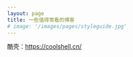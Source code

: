 ```yaml
---
layout: page
title: 一些值得常看的博客
# image: '/images/pages/styleguide.jpg'
---
```


酷壳：https://coolshell.cn/

